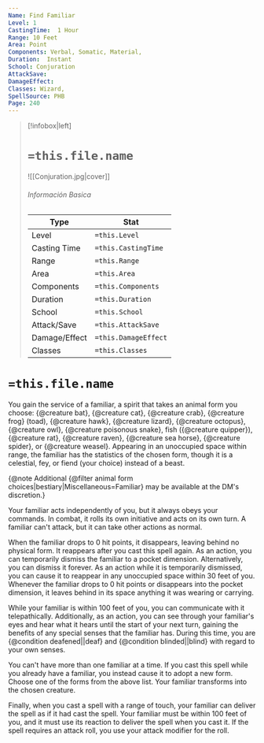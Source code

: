 ```yaml
---
Name: Find Familiar
Level: 1
CastingTime:  1 Hour 
Range: 10 Feet
Area: Point
Components: Verbal, Somatic, Material, 
Duration:  Instant  
School: Conjuration
AttackSave: 
DamageEffect: 
Classes: Wizard, 
SpellSource: PHB
Page: 240
---
```


>[!infobox|left]
># `=this.file.name`
>![[Conjuration.jpg|cover]]
> ###### Información Basica
> Type |  Stat |
> ---|---|
> Level | `=this.Level` |
> Casting Time | `=this.CastingTime` |
> Range | `=this.Range` |
> Area | `=this.Area` |
> Components | `=this.Components` |
> Duration | `=this.Duration` |
> School | `=this.School` |
> Attack/Save | `=this.AttackSave` |
> Damage/Effect | `=this.DamageEffect` |
> Classes | `=this.Classes` |

# `=this.file.name`
You gain the service of a familiar, a spirit that takes an animal form you choose: {@creature bat}, {@creature cat}, {@creature crab}, {@creature frog} (toad), {@creature hawk}, {@creature lizard}, {@creature octopus}, {@creature owl}, {@creature poisonous snake}, fish ({@creature quipper}), {@creature rat}, {@creature raven}, {@creature sea horse}, {@creature spider}, or {@creature weasel}. Appearing in an unoccupied space within range, the familiar has the statistics of the chosen form, though it is a celestial, fey, or fiend (your choice) instead of a beast.

{@note Additional {@filter animal form choices|bestiary|Miscellaneous&#x3D;Familiar} may be available at the DM&#x27;s discretion.}

Your familiar acts independently of you, but it always obeys your commands. In combat, it rolls its own initiative and acts on its own turn. A familiar can&#x27;t attack, but it can take other actions as normal.

When the familiar drops to 0 hit points, it disappears, leaving behind no physical form. It reappears after you cast this spell again. As an action, you can temporarily dismiss the familiar to a pocket dimension. Alternatively, you can dismiss it forever. As an action while it is temporarily dismissed, you can cause it to reappear in any unoccupied space within 30 feet of you. Whenever the familiar drops to 0 hit points or disappears into the pocket dimension, it leaves behind in its space anything it was wearing or carrying.

While your familiar is within 100 feet of you, you can communicate with it telepathically. Additionally, as an action, you can see through your familiar&#x27;s eyes and hear what it hears until the start of your next turn, gaining the benefits of any special senses that the familiar has. During this time, you are {@condition deafened||deaf} and {@condition blinded||blind} with regard to your own senses.

You can&#x27;t have more than one familiar at a time. If you cast this spell while you already have a familiar, you instead cause it to adopt a new form. Choose one of the forms from the above list. Your familiar transforms into the chosen creature.

Finally, when you cast a spell with a range of touch, your familiar can deliver the spell as if it had cast the spell. Your familiar must be within 100 feet of you, and it must use its reaction to deliver the spell when you cast it. If the spell requires an attack roll, you use your attack modifier for the roll.



 


 


 


 


 


 


 


